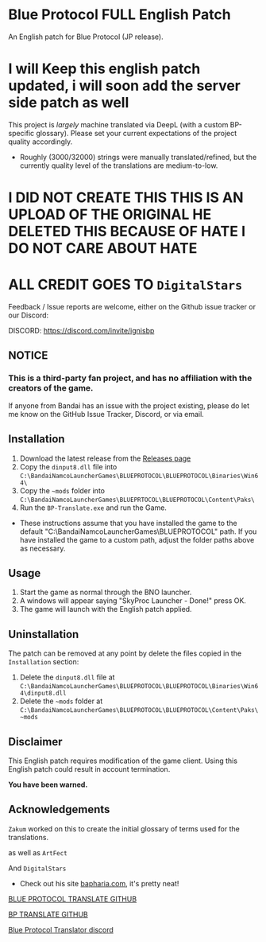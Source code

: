 # Blue Protocol FULL English Patch
An English patch for Blue Protocol (JP release).

# I will Keep this english patch updated, i will soon add the server side patch as well

This project is _largely_ machine translated via DeepL (with a custom BP-specific glossary). Please set your current expectations of the project quality accordingly.
* Roughly (3000/32000) strings were manually translated/refined, but the currently quality level of the translations are medium-to-low.

# I DID NOT CREATE THIS THIS IS AN UPLOAD OF THE ORIGINAL HE DELETED THIS BECAUSE OF HATE I DO NOT CARE ABOUT HATE

# ALL CREDIT  GOES TO `DigitalStars`


Feedback / Issue reports are welcome, either on the Github issue tracker or our Discord:

DISCORD: https://discord.com/invite/ignisbp


## NOTICE
### This is a third-party fan project, and has no affiliation with the creators of the game.
If anyone from Bandai has an issue with the project existing, please do let me know on the GitHub Issue Tracker, Discord, or via email.

## Installation
1. Download the latest release from the [Releases page]([https://github.com/KAJSHU/BP-ENGLISH-PATCH/releases])
2. Copy the `dinput8.dll` file into `C:\BandaiNamcoLauncherGames\BLUEPROTOCOL\BLUEPROTOCOL\Binaries\Win64\`
3. Copy the `~mods` folder into `C:\BandaiNamcoLauncherGames\BLUEPRTOCOL\BLUEPROTOCOL\Content\Paks\`
4. Run the `BP-Translate.exe` and run the Game.

* These instructions assume that you have installed the game to the default "C:\BandaiNamcoLauncherGames\BLUEPROTOCOL" path. If you have installed the game to a custom path, adjust the folder paths above as necessary.

## Usage
1. Start the game as normal through the BNO launcher.
2. A windows will appear saying "SkyProc Launcher - Done!" press OK.
3. The game will launch with the English patch applied.

## Uninstallation
The patch can be removed at any point by delete the files copied in the `Installation` section:
1. Delete the `dinput8.dll` file at `C:\BandaiNamcoLauncherGames\BLUEPROTOCOL\BLUEPROTOCOL\Binaries\Win64\dinput8.dll`
2. Delete the `~mods` folder at `C:\BandaiNamcoLauncherGames\BLUEPROTOCOL\BLUEPROTOCOL\Content\Paks\~mods`

## Disclaimer
This English patch requires modification of the game client.
Using this English patch could result in account termination.

**You have been warned.** 

## Acknowledgements
`Zakum` worked on this to create the initial glossary of terms used for the translations.

as well as `ArtFect`

And `DigitalStars`
* Check out his site [bapharia.com](https://bapharia.com/), it's pretty neat!

[BLUE PROTOCOL TRANSLATE GITHUB](https://github.com/digitalstars/BlueProtocol-Translate)

[BP TRANSLATE GITHUB](https://github.com/ArtFect/BP-translate)

[Blue Protocol Translator discord](https://discord.gg/QwAATupB4b)
